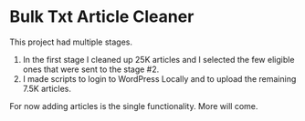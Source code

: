 # Bulk Txt Article Cleaner

This project had multiple stages.
1. In the first stage I cleaned up 25K articles and I selected the few eligible ones that were sent to the stage #2.
2. I made scripts to login to WordPress Locally and to upload the remaining 7.5K articles.

For now adding articles is the single functionality. More will come.

